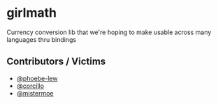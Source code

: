 # girlmath

Currency conversion lib that we're hoping to make usable across many languages thru bindings

## Contributors / Victims
* [@phoebe-lew](https://github.com/phoebe-lew)
* [@corcillo](https://github.com/corcillo)
* [@mistermoe](https://github.com/mistermoe)
